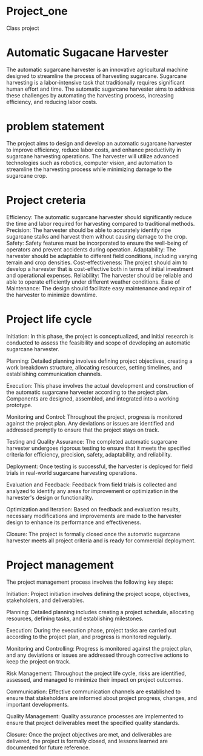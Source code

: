 # Project_one
Class project 
# Automatic Sugacane Harvester
The automatic sugarcane harvester is an innovative agricultural machine designed to streamline the process of harvesting sugarcane. Sugarcane harvesting is a labor-intensive task that traditionally requires significant human effort and time. The automatic sugarcane harvester aims to address these challenges by automating the harvesting process, increasing efficiency, and reducing labor costs.
 

 # problem statement
 The project aims to design and develop an automatic sugarcane harvester to improve efficiency, reduce labor costs, and enhance productivity in sugarcane harvesting operations. The harvester will utilize advanced technologies such as robotics, computer vision, and automation to streamline the harvesting process while minimizing damage to the sugarcane crop.


 # Project creteria
 Efficiency: The automatic sugarcane harvester should significantly reduce the time and labor required for harvesting compared to traditional methods.
Precision: The harvester should be able to accurately identify ripe sugarcane stalks and harvest them without causing damage to the crop.
Safety: Safety features must be incorporated to ensure the well-being of operators and prevent accidents during operation.
Adaptability: The harvester should be adaptable to different field conditions, including varying terrain and crop densities.
Cost-effectiveness: The project should aim to develop a harvester that is cost-effective both in terms of initial investment and operational expenses.
Reliability: The harvester should be reliable and able to operate efficiently under different weather conditions.
Ease of Maintenance: The design should facilitate easy maintenance and repair of the harvester to minimize downtime.


# Project life cycle
Initiation: In this phase, the project is conceptualized, and initial research is conducted to assess the feasibility and scope of developing an automatic sugarcane harvester.

Planning: Detailed planning involves defining project objectives, creating a work breakdown structure, allocating resources, setting timelines, and establishing communication channels.

Execution: This phase involves the actual development and construction of the automatic sugarcane harvester according to the project plan. Components are designed, assembled, and integrated into a working prototype.

Monitoring and Control: Throughout the project, progress is monitored against the project plan. Any deviations or issues are identified and addressed promptly to ensure that the project stays on track.

Testing and Quality Assurance: The completed automatic sugarcane harvester undergoes rigorous testing to ensure that it meets the specified criteria for efficiency, precision, safety, adaptability, and reliability.

Deployment: Once testing is successful, the harvester is deployed for field trials in real-world sugarcane harvesting operations.

Evaluation and Feedback: Feedback from field trials is collected and analyzed to identify any areas for improvement or optimization in the harvester's design or functionality.

Optimization and Iteration: Based on feedback and evaluation results, necessary modifications and improvements are made to the harvester design to enhance its performance and effectiveness.

Closure: The project is formally closed once the automatic sugarcane harvester meets all project criteria and is ready for commercial deployment.



# Project management
The project management process involves the following key steps:

Initiation: Project initiation involves defining the project scope, objectives, stakeholders, and deliverables.

Planning: Detailed planning includes creating a project schedule, allocating resources, defining tasks, and establishing milestones.

Execution: During the execution phase, project tasks are carried out according to the project plan, and progress is monitored regularly.

Monitoring and Controlling: Progress is monitored against the project plan, and any deviations or issues are addressed through corrective actions to keep the project on track.

Risk Management: Throughout the project life cycle, risks are identified, assessed, and managed to minimize their impact on project outcomes.

Communication: Effective communication channels are established to ensure that stakeholders are informed about project progress, changes, and important developments.

Quality Management: Quality assurance processes are implemented to ensure that project deliverables meet the specified quality standards.

Closure: Once the project objectives are met, and deliverables are delivered, the project is formally closed, and lessons learned are documented for future reference.



